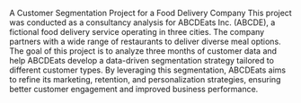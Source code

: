 A Customer Segmentation Project for a Food Delivery Company
This project was conducted as a consultancy analysis for ABCDEats Inc. (ABCDE), a fictional food delivery service operating in three cities. The company partners with a wide range of restaurants to deliver diverse meal options. The goal of this project is to analyze three months of customer data and help ABCDEats develop a data-driven segmentation strategy tailored to different customer types.
By leveraging this segmentation, ABCDEats aims to refine its marketing, retention, and personalization strategies, ensuring better customer engagement and improved business performance.
